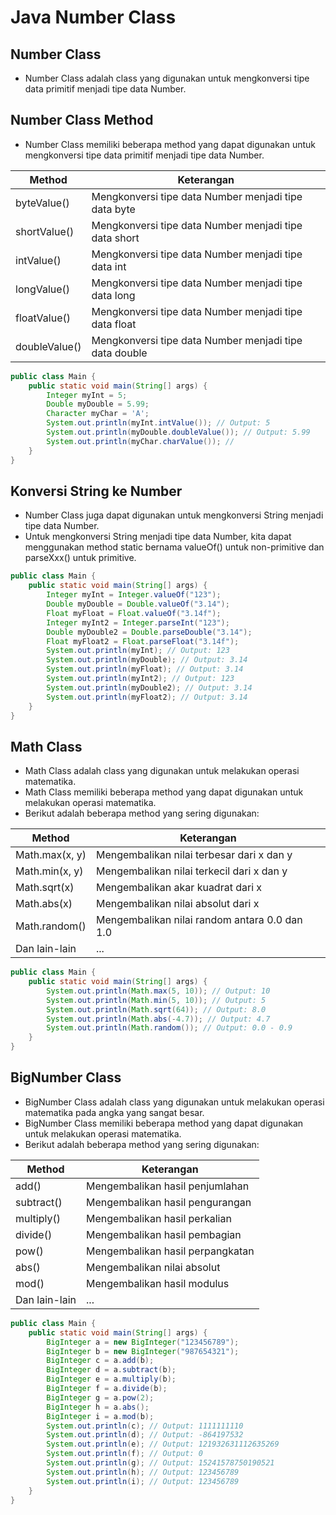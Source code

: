 # Java Number Class

## Number Class

- Number Class adalah class yang digunakan untuk mengkonversi tipe data primitif menjadi tipe data Number.

## Number Class Method

- Number Class memiliki beberapa method yang dapat digunakan untuk mengkonversi tipe data primitif menjadi tipe data Number.

| Method | Keterangan |
| --- | --- |
| byteValue() | Mengkonversi tipe data Number menjadi tipe data byte |
| shortValue() | Mengkonversi tipe data Number menjadi tipe data short |
| intValue() | Mengkonversi tipe data Number menjadi tipe data int |
| longValue() | Mengkonversi tipe data Number menjadi tipe data long |
| floatValue() | Mengkonversi tipe data Number menjadi tipe data float |
| doubleValue() | Mengkonversi tipe data Number menjadi tipe data double |

```java
public class Main {
    public static void main(String[] args) {
        Integer myInt = 5;
        Double myDouble = 5.99;
        Character myChar = 'A';
        System.out.println(myInt.intValue()); // Output: 5
        System.out.println(myDouble.doubleValue()); // Output: 5.99
        System.out.println(myChar.charValue()); //
    }
}
```

## Konversi String ke Number

- Number Class juga dapat digunakan untuk mengkonversi String menjadi tipe data Number.
- Untuk mengkonversi String menjadi tipe data Number, kita dapat menggunakan method static bernama valueOf() untuk non-primitive dan parseXxx() untuk primitive.

```java
public class Main {
    public static void main(String[] args) {
        Integer myInt = Integer.valueOf("123");
        Double myDouble = Double.valueOf("3.14");
        Float myFloat = Float.valueOf("3.14f");
        Integer myInt2 = Integer.parseInt("123");
        Double myDouble2 = Double.parseDouble("3.14");
        Float myFloat2 = Float.parseFloat("3.14f");
        System.out.println(myInt); // Output: 123
        System.out.println(myDouble); // Output: 3.14
        System.out.println(myFloat); // Output: 3.14
        System.out.println(myInt2); // Output: 123
        System.out.println(myDouble2); // Output: 3.14
        System.out.println(myFloat2); // Output: 3.14
    }
}
```

## Math Class

- Math Class adalah class yang digunakan untuk melakukan operasi matematika.
- Math Class memiliki beberapa method yang dapat digunakan untuk melakukan operasi matematika.
- Berikut adalah beberapa method yang sering digunakan:

| Method         | Keterangan                                    |
|----------------|-----------------------------------------------|
| Math.max(x, y) | Mengembalikan nilai terbesar dari x dan y     |
| Math.min(x, y) | Mengembalikan nilai terkecil dari x dan y     |
| Math.sqrt(x)   | Mengembalikan akar kuadrat dari x             |
| Math.abs(x)    | Mengembalikan nilai absolut dari x            |
| Math.random()  | Mengembalikan nilai random antara 0.0 dan 1.0 |
| Dan lain-lain  | ...                                           |

```java
public class Main {
    public static void main(String[] args) {
        System.out.println(Math.max(5, 10)); // Output: 10
        System.out.println(Math.min(5, 10)); // Output: 5
        System.out.println(Math.sqrt(64)); // Output: 8.0
        System.out.println(Math.abs(-4.7)); // Output: 4.7
        System.out.println(Math.random()); // Output: 0.0 - 0.9
    }
}
```

## BigNumber Class

- BigNumber Class adalah class yang digunakan untuk melakukan operasi matematika pada angka yang sangat besar.
- BigNumber Class memiliki beberapa method yang dapat digunakan untuk melakukan operasi matematika.
- Berikut adalah beberapa method yang sering digunakan:

| Method | Keterangan |
| --- | --- |
| add() | Mengembalikan hasil penjumlahan |
| subtract() | Mengembalikan hasil pengurangan |
| multiply() | Mengembalikan hasil perkalian |
| divide() | Mengembalikan hasil pembagian |
| pow() | Mengembalikan hasil perpangkatan |
| abs() | Mengembalikan nilai absolut |
| mod() | Mengembalikan hasil modulus |
| Dan lain-lain | ... |

```java
public class Main {
    public static void main(String[] args) {
        BigInteger a = new BigInteger("123456789");
        BigInteger b = new BigInteger("987654321");
        BigInteger c = a.add(b);
        BigInteger d = a.subtract(b);
        BigInteger e = a.multiply(b);
        BigInteger f = a.divide(b);
        BigInteger g = a.pow(2);
        BigInteger h = a.abs();
        BigInteger i = a.mod(b);
        System.out.println(c); // Output: 1111111110
        System.out.println(d); // Output: -864197532
        System.out.println(e); // Output: 121932631112635269
        System.out.println(f); // Output: 0
        System.out.println(g); // Output: 15241578750190521
        System.out.println(h); // Output: 123456789
        System.out.println(i); // Output: 123456789
    }
}
```